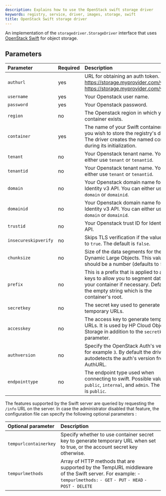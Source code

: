 ```yaml
---
description: Explains how to use the OpenStack swift storage driver
keywords: registry, service, driver, images, storage, swift
title: OpenStack Swift storage driver
---
```


An implementation of the `storagedriver.StorageDriver` interface that uses
[OpenStack Swift](http://docs.openstack.org/developer/swift/) for object
storage.

## Parameters

| Parameter     | Required | Description                                                                                                                                                                                                                                                         |
|:--------------|:---------|:--------------------------------------------------------------------------------------------------------------------------------------------------------------------------------------------------------------------------------------------------------------------|
| `authurl`  |  yes  | URL for obtaining an auth token. https://storage.myprovider.com/v2.0 or https://storage.myprovider.com/v3/auth |
| `username`  |  yes  |	Your Openstack user name. |
| `password`  |  yes | Your Openstack password. |
| `region`  | no   |The Openstack region in which your container exists. |
| `container`  |  yes  |The name of your Swift container where you wish to store the registry's data. The driver creates the named container during its initialization.|
| `tenant`  | no   |Your Openstack tenant name. You can either use `tenant` or `tenantid`. |
| `tenantid`  |  no | Your Openstack tenant name. You can either use `tenant` or `tenantid`. |
| `domain`  |  no  |Your Openstack domain name for Identity v3 API. You can either use `domain` or `domainid`. |
| `domainid`  | no   | Your Openstack domain name for Identity v3 API. You can either use `domain` or `domainid`. |
| `trustid`  |  no  | Your Openstack trust ID for Identity v3 API. |
| `insecureskipverify`  | no   | Skips TLS verification if the value is wet to	`true`. The default is `false`. |
| `chunksize`  |  no  | Size of the data segments for the Swift Dynamic Large Objects. This value should be a number (defaults to 5M). |
| `prefix`  |  no  | This is a prefix that is applied to all Swift keys to allow you to segment data in your container if necessary. Defaults to the empty string which is the container's root. |
| `secretkey`  |  no  | The secret key used to generate temporary URLs. |
| `accesskey`  |  no  | The access key to generate temporary URLs. It is used by HP Cloud Object Storage in addition to the `secretkey` parameter. |
| `authversion`  | no  |Specify the OpenStack Auth's version, for example `3`. By default the driver autodetects the auth's version from the AuthURL.|
| `endpointtype`  | no   | The endpoint type used when connecting to swift. Possible values are `public`, `internal`, and `admin`. The default is `public`. |

The features supported by the Swift server are queried by requesting the `/info`
URL on the server. In case the administrator disabled that feature, the
configuration file can specify the following optional parameters :

|  Optional parameter | Description |
|:--------------|:---------|
| `tempurlcontainerkey`  |  Specify whether to use container secret key to generate temporary URL when set to true, or the account secret key otherwise. |
| `tempurlmethods`  |  Array of HTTP methods that are supported by the TempURL middleware of the Swift server. For example: - `tempurlmethods:` `- GET` `- PUT` `- HEAD` `- POST` `- DELETE` |
